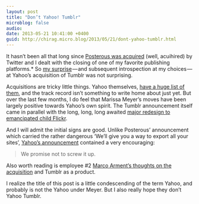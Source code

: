 ```yaml
---
layout: post
title: "Don’t Yahoo! Tumblr"
microblog: false
audio: 
date: 2013-05-21 10:41:00 +0400
guid: http://chirag.micro.blog/2013/05/21/dont-yahoo-tumblr.html
---
```

<p>It hasn’t been all that long since <a href="http://blog.chirag.biz/post/37096953036/life-after-posterous" target="_blank">Posterous was acquired</a> (well, acuihired) by Twitter and I dealt with the closing of one of my favorite publishing platforms.* So <a href="https://twitter.com/chiragnd/status/335277106286170112" target="_blank">my surprise</a> — and subsequent introspection at my choices — at Yahoo’s acquisition of Tumblr was not surprising.</p>
<p>Acquisitions are tricky little things. Yahoo themselves, <a href="https://en.wikipedia.org/wiki/List_of_mergers_and_acquisitions_by_Yahoo!" target="_blank">have a huge list of them</a>, and the track record isn’t something to write home about just yet. But over the last few months, I do feel that Marissa Meyer’s moves have been largely positive towards Yahoo’s own spirit. The Tumblr announcement itself came in parallel with the long, long, long awaited <a href="http://blog.flickr.net/en/2013/05/20/a-better-brighter-flickr/" target="_blank">major redesign to emancipated child Flickr</a>.</p>
<p>And I will admit the initial signs are good. Unlike Posterous’ announcement which carried the rather dangerous ‘We’ll give you a way to export all your sites’, <a href="http://yahoo.tumblr.com/post/50902111638/tumblr-yahoo" target="_blank">Yahoo’s announcement</a> contained a very encouraging:</p>
<blockquote>We promise not to screw it up.</blockquote>
<p>Also worth reading is employee #2 <a href="http://www.marco.org/2013/05/20/one-person-product" target="_blank">Marco Arment’s thoughts on the acquisition</a> and Tumblr as a product.</p>
<p>I realize the title of this post is a little condescending of the term Yahoo, and probably is not the Yahoo under Meyer. But I also really hope they don’t Yahoo Tumblr.</p>
